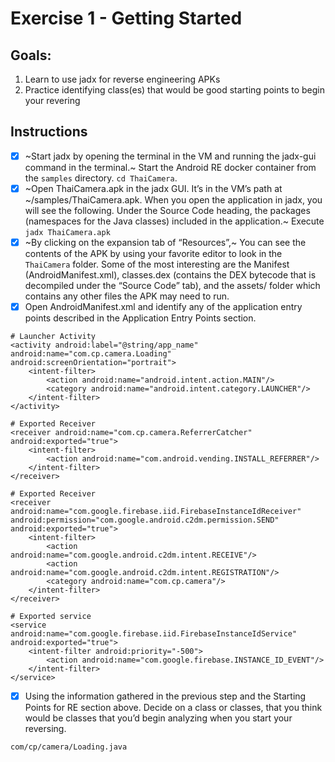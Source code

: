 # Exercise 1 - Getting Started

## Goals:

1. Learn to use jadx for reverse engineering APKs
2. Practice identifying class(es) that would be good starting points to begin your revering

## Instructions

- [x] ~Start jadx by opening the terminal in the VM and running the jadx-gui command in the terminal.~ Start the Android RE docker container from the `samples` directory. `cd ThaiCamera`.
- [x] ~Open ThaiCamera.apk in the jadx GUI. It’s in the VM’s path at ~/samples/ThaiCamera.apk. When you open the application in jadx, you will see the following. Under the Source Code heading, the packages (namespaces for the Java classes) included in the application.~ Execute `jadx ThaiCamera.apk`
- [x] ~By clicking on the expansion tab of “Resources”,~ You can see the contents of the APK by using your favorite editor to look in the `ThaiCamera` folder. Some of the most interesting are the Manifest (AndroidManifest.xml), classes.dex (contains the DEX bytecode that is decompiled under the “Source Code” tab), and the assets/ folder which contains any other files the APK may need to run.
- [x] Open AndroidManifest.xml and identify any of the application entry points described in the Application Entry Points section.

```
# Launcher Activity
<activity android:label="@string/app_name" android:name="com.cp.camera.Loading" android:screenOrientation="portrait">
    <intent-filter>
        <action android:name="android.intent.action.MAIN"/>
        <category android:name="android.intent.category.LAUNCHER"/>
    </intent-filter>
</activity>

# Exported Receiver
<receiver android:name="com.cp.camera.ReferrerCatcher" android:exported="true">
    <intent-filter>
        <action android:name="com.android.vending.INSTALL_REFERRER"/>
    </intent-filter>
</receiver>

# Exported Receiver
<receiver android:name="com.google.firebase.iid.FirebaseInstanceIdReceiver" android:permission="com.google.android.c2dm.permission.SEND" android:exported="true">
    <intent-filter>
        <action android:name="com.google.android.c2dm.intent.RECEIVE"/>
        <action android:name="com.google.android.c2dm.intent.REGISTRATION"/>
        <category android:name="com.cp.camera"/>
    </intent-filter>
</receiver>

# Exported service
<service android:name="com.google.firebase.iid.FirebaseInstanceIdService" android:exported="true">
    <intent-filter android:priority="-500">
        <action android:name="com.google.firebase.INSTANCE_ID_EVENT"/>
    </intent-filter>
</service>
```

- [x] Using the information gathered in the previous step and the Starting Points for RE section above. Decide on a class or classes, that you think would be classes that you’d begin analyzing when you start your reversing.

`com/cp/camera/Loading.java`


